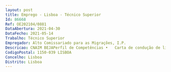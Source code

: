 ```yaml
--- 
layout: post
title: Emprego - Lisboa - Técnico Superior
Id: 86668
Ref: OE202104/0881
DataAbertura: 2021-04-30
DataFecho: 2021-05-14
Trabalho: Técnico Superior
Empregador: Alto Comissariado para as Migrações, I.P.
Descricao: CNAIM BEJAPerfil de Competências •	Carta de condução de ligeiros •	Disponibilidade para deslocações regulares no distrito de Beja, bem como, pontualmente, para outras zonas do país •	Flexibilidade horária •	Experiência no atendimento ao público e ou contacto direto com pessoas migrantes, refugiadas ou ciganas.•	Gosto pelo contacto com o público •	Domínio de pelo menos uma língua estrangeira (preferencial) •	Organização e autonomia •	Boa capacidade de comunicação •	Proatividade e dinamismo •	Experiência em informática na ótica de utilizador a •	Capacidade de rápida decisão e resposta em contexto de pressão e stress •	Capacidade para trabalho em equipa, cooperação e bom relacionamento interpessoal em contexto multicultural  •	Polivalência e disponibilidade para apoiar o trabalho desenvolvido em outros gabinetes, se necessário.Responsabilidade e Ética •	Atuar com ética e discrição no exercício da função, manter uma imagem profissional, zelar pela imagem do organismo, assegurar o sigilo profissional, favorecer um bom relacionamento com colegas.•	Manter confidencialidade das práticas inerentes à atividade do organismo, nomeadamente processos de trabalho, planeamento de tarefas, modo de execução e tratamento de informação.
CodigoPostal: 1150-039 LISBOA
Concelho: Lisboa
Distrito: Lisboa
--- 
```


